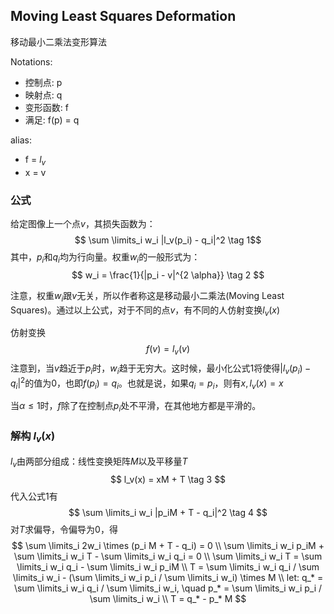 ## Moving Least Squares Deformation
移动最小二乘法变形算法

Notations:
+ 控制点: p
+ 映射点: q
+ 变形函数: f
+ 满足: f(p) = q

alias:
+ f = $l_v$
+ x = v



### 公式
给定图像上一个点$v$，其损失函数为：
$$ \sum \limits_i w_i |l_v(p_i) - q_i|^2 \tag 1$$
其中，$p_i$和$q_i$均为行向量。权重$w_i$的一般形式为：
$$
    w_i = \frac{1}{|p_i - v|^{2 \alpha}} \tag 2
$$

注意，权重$w_i$跟$v$无关，所以作者称这是移动最小二乘法(Moving Least Squares)。通过以上公式，对于不同的点$v$，有不同的人仿射变换$l_v(x)$

仿射变换
$$
    f(v) = l_v(v)
$$
注意到，当$v$趋近于$p_i$时，$w_i$趋于无穷大。这时候，最小化公式1将使得$|l_v(p_i) - q_i|^2$的值为0，也即$f(p_i)=q_i$。也就是说，如果$q_i=p_i$，则有$x, l_v(x)=x$

当$\alpha \le 1$时，$f$除了在控制点$p_i$处不平滑，在其他地方都是平滑的。

### 解构 $l_v(x)$
$l_v$由两部分组成：线性变换矩阵$M$以及平移量$T$
$$
    l_v(x) = xM + T     \tag 3
$$
代入公式1有
$$
   \sum \limits_i w_i |p_iM + T - q_i|^2 \tag 4 
$$
对$T$求偏导，令偏导为0，得
$$
    \sum \limits_i 2w_i \times (p_i M + T - q_i) = 0 \\
    \sum \limits_i w_i p_iM + \sum \limits_i w_i T - \sum \limits_i w_i q_i = 0 \\
    \sum \limits_i w_i T = \sum \limits_i w_i q_i -  \sum \limits_i w_i p_iM \\
    T =  \sum \limits_i w_i q_i / \sum \limits_i w_i - (\sum \limits_i w_i p_i / \sum \limits_i w_i) \times M \\
    let: q_* =  \sum \limits_i w_i q_i / \sum \limits_i w_i, \quad p_* = \sum \limits_i w_i p_i / \sum \limits_i w_i \\
    T = q_* - p_* M
$$